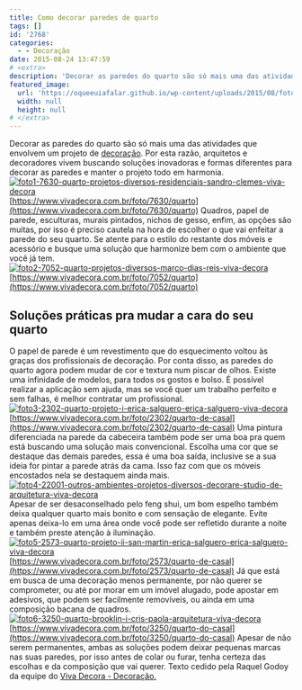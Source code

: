 ```yaml
---
title: Como decorar paredes de quarto
tags: []
id: '2768'
categories:
  - - Decoração
date: 2015-08-24 13:47:59
# <extra>
description: 'Decorar as paredes do quarto são só mais uma das atividades que envolvem um projeto de decoração. Por esta razão, arquitetos e decoradores vivem buscando soluções inovadoras e formas diferentes para decorar as paredes e manter o projeto todo em harmonia. &nbsp; https://www.vivadecora.com.br/foto/7630/quarto Quadros, papel de parede, esculturas, murais pintados, nichos de gesso, enfim, as opções são muitas, por isso é preciso cautela na hora de escolher o que vai enfeitar a parede do seu quarto. Se atente para o estilo do restante dos móveis e acessório e busque uma solução que harmonize bem com o ambiente que você já tem. https://www.vivadecora.com.br/foto/7052/quarto Soluções práticas pra mudar a cara do seu quarto O papel de parede é um revestimento que do esquecimento voltou às graças dos profissionais de decoração. Por conta disso, as paredes do quarto agora podem mudar de cor &hellip;'
featured_image: 
  url: 'https://oqueeuiafalar.github.io/wp-content/uploads/2015/08/foto1-7630-quarto-projetos-diversos-residenciais-sandro-clemes-viva-decora-727x1024.jpg'
  width: null
  height: null
# </extra>
---
```


Decorar as paredes do quarto são só mais uma das atividades que envolvem um projeto de [decoração](https://www.vivadecora.com.br/decoracao/). Por esta razão, arquitetos e decoradores vivem buscando soluções inovadoras e formas diferentes para decorar as paredes e manter o projeto todo em harmonia.   [![foto1-7630-quarto-projetos-diversos-residenciais-sandro-clemes-viva-decora](/wp-content/uploads/2015/08/foto1-7630-quarto-projetos-diversos-residenciais-sandro-clemes-viva-decora-727x1024.jpg)](/wp-content/uploads/2015/08/foto1-7630-quarto-projetos-diversos-residenciais-sandro-clemes-viva-decora.jpg)  [https://www.vivadecora.com.br/foto/7630/quarto](https://www.vivadecora.com.br/foto/7630/quarto) Quadros, papel de parede, esculturas, murais pintados, nichos de gesso, enfim, as opções são muitas, por isso é preciso cautela na hora de escolher o que vai enfeitar a parede do seu quarto. Se atente para o estilo do restante dos móveis e acessório e busque uma solução que harmonize bem com o ambiente que você já tem. [![foto2-7052-quarto-projetos-diversos-marco-dias-reis-viva-decora](/wp-content/uploads/2015/08/foto2-7052-quarto-projetos-diversos-marco-dias-reis-viva-decora.jpg)](/wp-content/uploads/2015/08/foto2-7052-quarto-projetos-diversos-marco-dias-reis-viva-decora.jpg) [https://www.vivadecora.com.br/foto/7052/quarto](https://www.vivadecora.com.br/foto/7052/quarto)

## Soluções práticas pra mudar a cara do seu quarto

O papel de parede é um revestimento que do esquecimento voltou às graças dos profissionais de decoração. Por conta disso, as paredes do quarto agora podem mudar de cor e textura num piscar de olhos. Existe uma infinidade de modelos, para todos os gostos e bolso. É possível realizar a aplicação sem ajuda, mas se você quer um trabalho perfeito e sem falhas, é melhor contratar um profissional. [![foto3-2302-quarto-projeto-i-erica-salguero-erica-salguero-viva-decora](/wp-content/uploads/2015/08/foto3-2302-quarto-projeto-i-erica-salguero-erica-salguero-viva-decora.jpg)](/wp-content/uploads/2015/08/foto3-2302-quarto-projeto-i-erica-salguero-erica-salguero-viva-decora.jpg) [https://www.vivadecora.com.br/foto/2302/quarto-de-casal](https://www.vivadecora.com.br/foto/2302/quarto-de-casal) Uma pintura diferenciada na parede da cabeceira também pode ser uma boa pra quem está buscando uma solução mais convencional. Escolha uma cor que se destaque das demais paredes, essa é uma boa saída, inclusive se a sua ideia for pintar a parede atrás da cama. Isso faz com que os móveis encostados nela se destaquem ainda mais. [![foto4-22001-outros-ambientes-projetos-diversos-decorare-studio-de-arquitetura-viva-decora](/wp-content/uploads/2015/08/foto4-22001-outros-ambientes-projetos-diversos-decorare-studio-de-arquitetura-viva-decora-710x1024.jpg)](/wp-content/uploads/2015/08/foto4-22001-outros-ambientes-projetos-diversos-decorare-studio-de-arquitetura-viva-decora.jpg) Apesar de ser desaconselhado pelo feng shui, um bom espelho também deixa qualquer quarto mais bonito e com sensação de elegante. Evite apenas deixa-lo em uma área onde você pode ser refletido durante a noite e também preste atenção à iluminação.   [![foto5-2573-quarto-projeto-ii-san-martin-erica-salguero-erica-salguero-viva-decora](/wp-content/uploads/2015/08/foto5-2573-quarto-projeto-ii-san-martin-erica-salguero-erica-salguero-viva-decora.jpg)](/wp-content/uploads/2015/08/foto5-2573-quarto-projeto-ii-san-martin-erica-salguero-erica-salguero-viva-decora.jpg) [https://www.vivadecora.com.br/foto/2573/quarto-de-casal](https://www.vivadecora.com.br/foto/2573/quarto-de-casal) Já que está em busca de uma decoração menos permanente, por não querer se comprometer, ou até por morar em um imóvel alugado, pode apostar em adesivos, que podem ser facilmente removíveis, ou ainda em uma composição bacana de quadros.   [![foto6-3250-quarto-brooklin-i-cris-paola-arquitetura-viva-decora](/wp-content/uploads/2015/08/foto6-3250-quarto-brooklin-i-cris-paola-arquitetura-viva-decora.jpg)](/wp-content/uploads/2015/08/foto6-3250-quarto-brooklin-i-cris-paola-arquitetura-viva-decora.jpg) [https://www.vivadecora.com.br/foto/3250/quarto-do-casal](https://www.vivadecora.com.br/foto/3250/quarto-do-casal) Apesar de não serem permanentes, ambas as soluções podem deixar pequenas marcas nas suas paredes, por isso antes de colar ou furar, tenha certeza das escolhas e da composição que vai querer. Texto cedido pela Raquel Godoy da equipe do [Viva Decora - Decoração.](https://www.vivadecora.com.br/)
